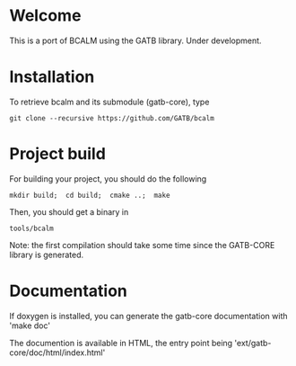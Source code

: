 # Welcome

This is a port of BCALM using the GATB library. Under development.

# Installation

To retrieve bcalm and its submodule (gatb-core), type

    git clone --recursive https://github.com/GATB/bcalm

# Project build

For building your project, you should do the following
    
    mkdir build;  cd build;  cmake ..;  make
    
Then, you should get a binary in

    tools/bcalm

Note: the first compilation should take some time since the GATB-CORE library is generated.


# Documentation

If doxygen is installed, you can generate the gatb-core documentation with 'make doc'

The documention is available in HTML, the entry point being 'ext/gatb-core/doc/html/index.html'


